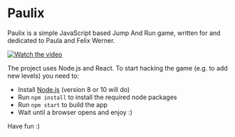# Paulix

Paulix is a simple JavaScript based Jump And Run game, written for and dedicated to Paula and Felix Werner.

[![Watch the video](https://img.youtube.com/vi/9it4nePtYUA/maxresdefault.jpg)](https://youtu.be/9it4nePtYUA)

The project uses Node.js and React. To start hacking the game (e.g. to add new levels) you need to:

*   Install [Node.js](https://nodejs.org/en/) (version 8 or 10 will do)
*   Run `npm install` to install the required node packages
*   Run `npm start` to build the app
*   Wait until a browser opens and enjoy :) 

Have fun :)